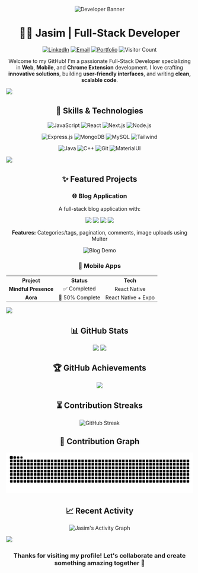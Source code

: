 <!-- Profile Banner with a more professional animation -->
<p align="center">
  <img src="https://i.imgur.com/gTAd7pM.gif" width="650" alt="Developer Banner" />
</p>

<h1 align="center">👨‍💻 Jasim | Full-Stack Developer</h1>

<p align="center">
  <a href="https://www.linkedin.com/in/jasim-umar-9a034a253/"><img src="https://img.shields.io/badge/LinkedIn-0077B5?style=for-the-badge&logo=linkedin&logoColor=white" alt="LinkedIn" /></a>
  <a href="mailto:jasimbinumar@gmail.com"><img src="https://img.shields.io/badge/Gmail-D14836?style=for-the-badge&logo=gmail&logoColor=white" alt="Email" /></a>
  <a href="https://github.com/Jasim-BinUmar/"><img src="https://img.shields.io/badge/Portfolio-222222?style=for-the-badge&logo=github&logoColor=white" alt="Portfolio" /></a>
  <img src="https://komarev.com/ghpvc/?username=Jasim-BinUmar&style=for-the-badge&color=blue" alt="Visitor Count" />
</p>

<p align="center">
  Welcome to my GitHub! I'm a passionate Full-Stack Developer specializing in <b>Web</b>, <b>Mobile</b>, and <b>Chrome Extension</b> development. 
  I love crafting <b>innovative solutions</b>, building <b>user-friendly interfaces</b>, and writing <b>clean, scalable code</b>.
</p>

<!-- Divider -->
<img src="https://user-images.githubusercontent.com/73097560/115834477-dbab4500-a447-11eb-908a-139a6edaec5c.gif">

<!-- Skills Section with Larger Icons -->
<h2 align="center">🚀 Skills & Technologies</h2>

<p align="center">
  <!-- Enhanced with larger icons and better styling -->
  <img src="https://img.shields.io/badge/JavaScript-F7DF1E?style=for-the-badge&logo=javascript&logoColor=black" alt="JavaScript" />
  <img src="https://img.shields.io/badge/React-61DAFB?style=for-the-badge&logo=react&logoColor=black" alt="React" />
  <img src="https://img.shields.io/badge/Next.js-000000?style=for-the-badge&logo=next.js&logoColor=white" alt="Next.js" />
  <img src="https://img.shields.io/badge/Node.js-339933?style=for-the-badge&logo=node.js&logoColor=white" alt="Node.js" />
</p>
<p align="center">
  <img src="https://img.shields.io/badge/Express-000000?style=for-the-badge&logo=express&logoColor=white" alt="Express.js" />
  <img src="https://img.shields.io/badge/MongoDB-47A248?style=for-the-badge&logo=mongodb&logoColor=white" alt="MongoDB" />
  <img src="https://img.shields.io/badge/MySQL-4479A1?style=for-the-badge&logo=mysql&logoColor=white" alt="MySQL" />
  <img src="https://img.shields.io/badge/Tailwind-06B6D4?style=for-the-badge&logo=tailwind-css&logoColor=white" alt="Tailwind" />
</p>
<p align="center">
  <img src="https://img.shields.io/badge/Java-ED8B00?style=for-the-badge&logo=openjdk&logoColor=white" alt="Java" />
  <img src="https://img.shields.io/badge/C++-00599C?style=for-the-badge&logo=c%2B%2B&logoColor=white" alt="C++" />
  <img src="https://img.shields.io/badge/Git-F05032?style=for-the-badge&logo=git&logoColor=white" alt="Git" />
  <img src="https://img.shields.io/badge/Material_UI-0081CB?style=for-the-badge&logo=material-ui&logoColor=white" alt="MaterialUI" />
</p>

<!-- Divider -->
<img src="https://user-images.githubusercontent.com/73097560/115834477-dbab4500-a447-11eb-908a-139a6edaec5c.gif">

<!-- Featured Projects Section -->
<h2 align="center">✨ Featured Projects</h2>

<h3 align="center">🌐 Blog Application</h3>
<p align="center">
  A full-stack blog application with:
</p>
<p align="center">
  <img src="https://img.shields.io/badge/Frontend-React.js-61DAFB?style=flat-square&logo=react" /> 
  <img src="https://img.shields.io/badge/Backend-Express.js-000000?style=flat-square&logo=express" /> 
  <img src="https://img.shields.io/badge/Database-MongoDB-47A248?style=flat-square&logo=mongodb" /> 
  <img src="https://img.shields.io/badge/Auth-JWT-000000?style=flat-square&logo=json-web-tokens" />
</p>
<p align="center">
  <b>Features:</b> Categories/tags, pagination, comments, image uploads using Multer
</p>
<p align="center">
  <img src="https://github.com/Jasim-BinUmar/BlogNest-FE/blob/main/assets/demo.gif" alt="Blog Demo" width="80%" />
</p>

<h3 align="center">📱 Mobile Apps</h3>
<table align="center">
  <tr>
    <th>Project</th>
    <th>Status</th>
    <th>Tech</th>
  </tr>
  <tr align="center">
    <td><b>Mindful Presence</b></td>
    <td>✅ Completed</td>
    <td>React Native</td>
  </tr>
  <tr align="center">
    <td><b>Aora</b></td>
    <td>🚧 50% Complete</td>
    <td>React Native + Expo</td>
  </tr>
</table>

<!-- Divider -->
<img src="https://user-images.githubusercontent.com/73097560/115834477-dbab4500-a447-11eb-908a-139a6edaec5c.gif">

<!-- GitHub Stats Section - Using Faster APIs -->
<h2 align="center">📊 GitHub Stats</h2>

<p align="center">
  <img src="https://github-readme-stats-eight-theta.vercel.app/api?username=Jasim-BinUmar&show_icons=true&theme=tokyonight&include_all_commits=true&count_private=true" height="180em" />
  <img src="https://github-readme-stats-eight-theta.vercel.app/api/top-langs/?username=Jasim-BinUmar&layout=compact&langs_count=8&theme=tokyonight" height="180em" />
</p>

<!-- GitHub Trophies - With Better Visibility -->
<h2 align="center">🏆 GitHub Achievements</h2>

<p align="center">
  <img src="https://github-profile-trophy.vercel.app/?username=Jasim-BinUmar&theme=nord&column=7&margin-w=15&margin-h=15" />
</p>

<!-- GitHub Streaks - More Responsive -->
<h2 align="center">⏳ Contribution Streaks</h2>

<p align="center">
  <img src="https://streak-stats.demolab.com/?user=Jasim-BinUmar&theme=tokyonight&border_radius=10" alt="GitHub Streak" />
</p>

<!-- Snake Animation for Contributions -->
<h2 align="center">🐍 Contribution Graph</h2>

<p align="center">
  <picture>
    <source media="(prefers-color-scheme: dark)" srcset="https://github.com/Jasim-BinUmar/Jasim-BinUmar/blob/output/github-contribution-grid-snake-dark.svg" />
    <source media="(prefers-color-scheme: light)" srcset="https://github.com/Jasim-BinUmar/Jasim-BinUmar/blob/output/github-contribution-grid-snake.svg" />
    <img alt="Snake animation of GitHub contribution" src="https://github.com/Jasim-BinUmar/Jasim-BinUmar/blob/output/github-contribution-grid-snake.svg" />
  </picture>
</p>

<!-- Activity Graph - Using a Faster Alternative -->
<h2 align="center">📈 Recent Activity</h2>

<p align="center">
  <img alt="Jasim's Activity Graph" src="https://github-readme-activity-graph.vercel.app/graph?username=Jasim-BinUmar&custom_title=Jasim's%20Contribution%20Graph&theme=tokyo-night&bg_color=1a1b27&hide_border=true&line=628fdb&point=38bdae" />
</p>

<!-- Footer -->
<img src="https://user-images.githubusercontent.com/73097560/115834477-dbab4500-a447-11eb-908a-139a6edaec5c.gif">

<h3 align="center">Thanks for visiting my profile! Let's collaborate and create something amazing together 🚀</h3>
